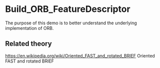 # Build_ORB_FeatureDescriptor
The purpose of this demo is to better understand the underlying implementation of ORB.

## Related theory
https://en.wikipedia.org/wiki/Oriented_FAST_and_rotated_BRIEF
Oriented FAST and rotated BRIEF
